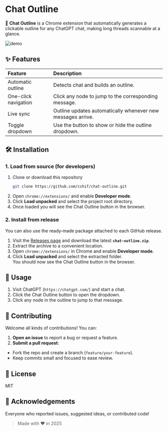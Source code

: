 # Chat Outline

🚀 **Chat Outline** is a Chrome extension that automatically generates a clickable outline for any ChatGPT chat, making long threads scannable at a glance.

![demo](docs/chat-outline.gif)

## ✨ Features

| Feature | Description                                                 |
| :--- |:------------------------------------------------------------|
| Automatic outline | Detects chat and builds an outline.                         |
| One-click navigation | Click any node to jump to the corresponding message.        |
| Live sync | Outline updates automatically whenever new messages arrive. |
| Toggle dropdown | Use the button to show or hide the outline dropdown.        |

## 🛠️ Installation

### 1. Load from source (for developers)

1. Clone or download this repository
   ```bash
   git clone https://github.com/cshif/chat-outline.git
   ```
2. Open `chrome://extensions/` and enable **Developer mode**.
3. Click **Load unpacked** and select the project root directory.
4. Once loaded you will see the Chat Outline button in the browser.

### 2. Install from release

You can also use the ready‑made package attached to each GitHub release.

1. Visit the [Releases page](https://github.com/cshif/chat-outline/releases) and download the latest **`chat-outline.zip`**.
2. Extract the archive to a convenient location.
3. Open `chrome://extensions/` in Chrome and enable **Developer mode**.
4. Click **Load unpacked** and select the extracted folder.  
   You should now see the Chat Outline button in the browser.

## 🚀 Usage

1. Visit ChatGPT (`https://chatgpt.com/`) and start a chat.
2. Click the Chat Outline button to open the dropdown.
3. Click any node in the outline to jump to that message.

## 🤝 Contributing

Welcome all kinds of contributions! You can:

1. **Open an issue** to report a bug or request a feature.
2. **Submit a pull request**:
  - Fork the repo and create a branch (`feature/your-feature`).
  - Keep commits small and focused to ease review.

## 📜 License
MIT

## 🙏 Acknowledgements

Everyone who reported issues, suggested ideas, or contributed code!

> Made with ❤️ in 2025
